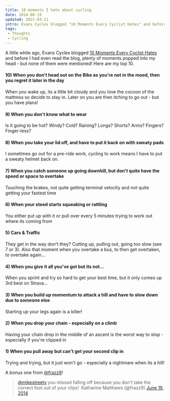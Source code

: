 ```yaml
---
title: 10 moments I hate about cycling
date: 2014-06-19
updated: 2021-03-11
intro: Evans Cycles blogged "10 Moments Every Cyclist Hates" and before I had even read the blog, plenty of moments popped into my head - these are my top 10
tags:
 - Thoughts
 - Cycling
---
```


A little while ago, Evans Cycles blogged [10 Moments Every Cyclist Hates](http://blog.evanscycles.com/other_stuff/10-moments-every-cyclist-hates/) and before I had even read the blog, plenty of moments popped into my head - but none of them were mentioned! Here are my top 10.

#### 10) When you don't head out on the Bike as you're not in the mood, then you regret it later in the day

When you wake up, its a little bit cloudy and you love the cocoon of the mattress so decide to stay in. Later on you are then itching to go out - but you have plans!

#### 9) When you don't know what to wear

Is it going to be hot? Windy? Cold? Raining? Longs? Shorts? Arms? Fingers? Finger-less?

#### 8) When you take your lid off, and have to put it back on with sweaty pads

I sometimes go out for a pre-ride work, cycling to work means I have to put a sweaty helmet back on.

#### 7) When you catch someone up going downhill, but don't quite have the speed or space to overtake

Touching the brakes, not quite getting terminal velocity and not quite getting your fastest time

#### 6) When your steed starts squeaking or rattling

You either put up with it or pull over every 5 minutes trying to work out where its coming from

#### 5) Cars & Traffic

They get in the way don't they? Cutting up, pulling out, going too slow (see 7 or 3). Also that moment when you overtake a bus, to then get overtaken, to overtake again...

#### 4) When you give it all you've got but its not...

When you sprint and try so hard to get your best time, but it only comes up 3rd best on Strava...

#### 3) When you build up momentum to attack a hill and have to slow down due to someone else

Starting up your legs again is a killer!

#### 2) When you drop your chain - especially on a climb

Having your chain drop in the middle of an ascent is the worst way to stop - especially if you're clipped in

#### 1) When you pull away but can't get your second clip in

Trying and trying, but it just won't go - especially a nightmare when its a hill!

A bonus one from [@frazz9](http://www.twitter.com/frazz9)!

> [@mikestreety](https://twitter.com/mikestreety) you missed falling off because you don't take the correct foot out of your clips!
>  Katharine Matthews (@frazz9) [June 19, 2014](https://twitter.com/frazz9/statuses/479722956772638720)
